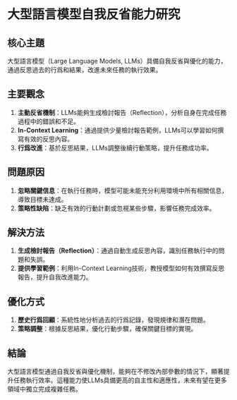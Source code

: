 # 大型語言模型自我反省能力研究

## 核心主題  
大型語言模型（Large Language Models, LLMs）具備自我反省與優化的能力，通過反思過去的行爲和結果，改進未來任務的執行效果。

## 主要觀念  
1. **主動反省機制**：LLMs能夠生成檢討報告（Reflection），分析自身在完成任務過程中的錯誤和不足。
2. **In-Context Learning**：通過提供少量檢討報告範例，LLMs可以學習如何撰寫有效的反思內容。
3. **行爲改進**：基於反思結果，LLMs調整後續行動策略，提升任務成功率。

## 問題原因  
1. **忽略關鍵信息**：在執行任務時，模型可能未能充分利用環境中所有相關信息，導致目標未達成。
2. **策略性缺陷**：缺乏有效的行動計劃或忽視某些步驟，影響任務完成效率。

## 解決方法  
1. **生成檢討報告（Reflection）**：通過自動生成反思內容，識別任務執行中的問題和失誤。
2. **提供學習範例**：利用In-Context Learning技術，教授模型如何有效撰寫反思報告，提升自我改進能力。

## 優化方式  
1. **歷史行爲回顧**：系統性地分析過去的行爲記錄，發現規律和潛在問題。
2. **策略調整**：根據反思結果，優化行動步驟，確保關鍵目標的實現。

## 結論  
大型語言模型通過自我反省與優化機制，能夠在不修改內部參數的情況下，顯著提升任務執行效率。這種能力使LLMs具備更高的自主性和適應性，未來有望在更多領域中獨立完成複雜任務。